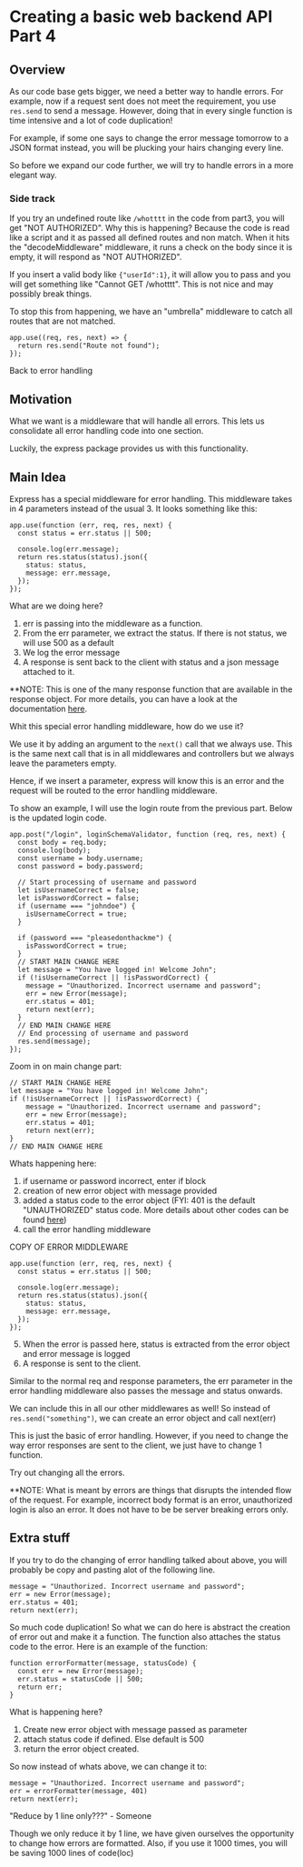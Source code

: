 # Creating a basic web backend API Part 4

## Overview

As our code base gets bigger, we need a better way to handle errors. For example, now if a request sent does not meet the requirement, you use `res.send` to send a message. However, doing that in every single function is time intensive and a lot of code duplication!

For example, if some one says to change the error message tomorrow to a JSON format instead, you will be plucking your hairs changing every line.

So before we expand our code further, we will try to handle errors in a more elegant way.

### Side track

If you try an undefined route like `/whotttt` in the code from part3, you will get "NOT AUTHORIZED". Why this is happening? Because the code is read like a script and it as passed all defined routes and non match. When it hits the "decodeMiddleware" middleware, it runs a check on the body since it is empty, it will respond as "NOT AUTHORIZED".

If you insert a valid body like `{"userId":1}`, it will allow you to pass and you will get something like "Cannot GET /whotttt". This is not nice and may possibly break things.

To stop this from happening, we have an "umbrella" middleware to catch all routes that are not matched.

```
app.use((req, res, next) => {
  return res.send("Route not found");
});
```

Back to error handling

## Motivation

What we want is a middleware that will handle all errors. This lets us consolidate all error handling code into one section.

Luckily, the express package provides us with this functionality.

## Main Idea

Express has a special middleware for error handling. This middleware takes in 4 parameters instead of the usual 3. It looks something like this:

```
app.use(function (err, req, res, next) {
  const status = err.status || 500;

  console.log(err.message);
  return res.status(status).json({
    status: status,
    message: err.message,
  });
});
```

What are we doing here?

1. err is passing into the middleware as a function.
2. From the err parameter, we extract the status. If there is not status, we will use 500 as a default
3. We log the error message
4. A response is sent back to the client with status and a json message attached to it.

\*\*NOTE: This is one of the many response function that are available in the response object. For more details, you can have a look at the documentation [here](http://expressjs.com/en/api.html#res).

Whit this special error handling middleware, how do we use it?

We use it by adding an argument to the `next()` call that we always use. This is the same next call that is in all middlewares and controllers but we always leave the parameters empty.

Hence, if we insert a parameter, express will know this is an error and the request will be routed to the error handling middleware.

To show an example, I will use the login route from the previous part. Below is the updated login code.

```
app.post("/login", loginSchemaValidator, function (req, res, next) {
  const body = req.body;
  console.log(body);
  const username = body.username;
  const password = body.password;

  // Start processing of username and password
  let isUsernameCorrect = false;
  let isPasswordCorrect = false;
  if (username === "johndoe") {
    isUsernameCorrect = true;
  }

  if (password === "pleasedonthackme") {
    isPasswordCorrect = true;
  }
  // START MAIN CHANGE HERE
  let message = "You have logged in! Welcome John";
  if (!isUsernameCorrect || !isPasswordCorrect) {
    message = "Unauthorized. Incorrect username and password";
    err = new Error(message);
    err.status = 401;
    return next(err);
  }
  // END MAIN CHANGE HERE
  // End processing of username and password
  res.send(message);
});
```

Zoom in on main change part:

```
// START MAIN CHANGE HERE
let message = "You have logged in! Welcome John";
if (!isUsernameCorrect || !isPasswordCorrect) {
    message = "Unauthorized. Incorrect username and password";
    err = new Error(message);
    err.status = 401;
    return next(err);
}
// END MAIN CHANGE HERE
```

Whats happening here:

1. if username or password incorrect, enter if block
2. creation of new error object with message provided
3. added a status code to the error object (FYI: 401 is the default "UNAUTHORIZED" status code. More details about other codes can be found [here](https://developer.mozilla.org/en-US/docs/Web/HTTP/Status))
4. call the error handling middleware

COPY OF ERROR MIDDLEWARE

```
app.use(function (err, req, res, next) {
  const status = err.status || 500;

  console.log(err.message);
  return res.status(status).json({
    status: status,
    message: err.message,
  });
});
```

5. When the error is passed here, status is extracted from the error object and error message is logged
6. A response is sent to the client.

Similar to the normal req and response parameters, the err parameter in the error handling middleware also passes the message and status onwards.

We can include this in all our other middlewares as well! So instead of `res.send("something")`, we can create an error object and call next(err)

This is just the basic of error handling. However, if you need to change the way error responses are sent to the client, we just have to change 1 function.

Try out changing all the errors.

\*\*NOTE: What is meant by errors are things that disrupts the intended flow of the request. For example, incorrect body format is an error, unauthorized login is also an error. It does not have to be be server breaking errors only.

## Extra stuff

If you try to do the changing of error handling talked about above, you will probably be copy and pasting alot of the following line.

```
message = "Unauthorized. Incorrect username and password";
err = new Error(message);
err.status = 401;
return next(err);
```

So much code duplication! So what we can do here is abstract the creation of error out and make it a function. The function also attaches the status code to the error. Here is an example of the function:

```
function errorFormatter(message, statusCode) {
  const err = new Error(message);
  err.status = statusCode || 500;
  return err;
}
```

What is happening here?

1. Create new error object with message passed as parameter
2. attach status code if defined. Else default is 500
3. return the error object created.

So now instead of whats above, we can change it to:

```
message = "Unauthorized. Incorrect username and password";
err = errorFormatter(message, 401)
return next(err);
```

"Reduce by 1 line only???" - Someone

Though we only reduce it by 1 line, we have given ourselves the opportunity to change how errors are formatted. Also, if you use it 1000 times, you will be saving 1000 lines of code(loc)
